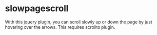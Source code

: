 # slowpagescroll
With this jquery plugin, you can scroll slowly up or down the page by just hovering over the arrows. This requires scrollto plugin.
